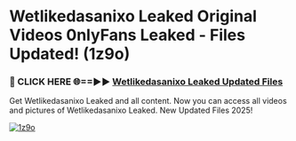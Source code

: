 # Wetlikedasanixo Leaked Original Videos 0nlyFans Leaked - Files Updated! (1z9o)

<h3>🔴 CLICK HERE 🌐==►► <a href="https://tinyurl.com/ehrbuxhb" rel="nofollow">Wetlikedasanixo Leaked Updated Files</a></h3>

Get Wetlikedasanixo Leaked and all content. Now you can access all videos and pictures of Wetlikedasanixo Leaked. New Updated Files 2025!

[![1z9o](https://i.imgur.com/lVYEuWS.gif)](https://tinyurl.com/ehrbuxhb)
